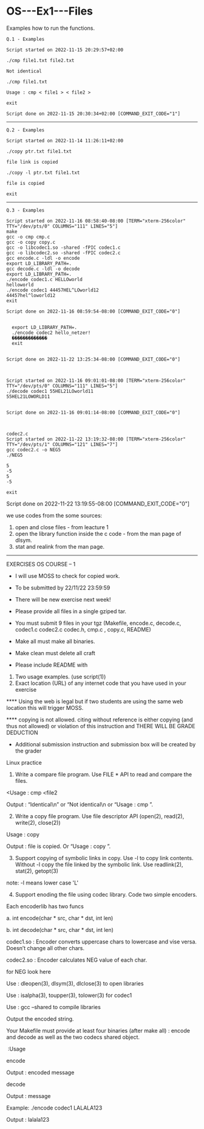 # OS---Ex1---Files
Examples how to run the functions.

    Q.1 - Examples

    Script started on 2022-11-15 20:29:57+02:00

    ./cmp file1.txt file2.txt
    
    Not identical

    ./cmp file1.txt

    Usage : cmp < file1 > < file2 >

    exit

    Script done on 2022-11-15 20:30:34+02:00 [COMMAND_EXIT_CODE="1"]

------------------
    Q.2 - Examples

    Script started on 2022-11-14 11:26:11+02:00

    ./copy ptr.txt file1.txt

    file link is copied

    ./copy -l ptr.txt file1.txt

    file is copied

    exit
-----------------
    Q.3 - Examples

    Script started on 2022-11-16 08:58:40-08:00 [TERM="xterm-256color" TTY="/dev/pts/0" COLUMNS="111" LINES="5"]
    make
    gcc -o cmp cmp.c
    gcc -o copy copy.c
    gcc -o libcodec1.so -shared -fPIC codec1.c
    gcc -o libcodec2.so -shared -fPIC codec2.c
    gcc encode.c -ldl -o encode
    export LD_LIBRARY_PATH=.
    gcc decode.c -ldl -o decode
    export LD_LIBRARY_PATH=.
    ./encode codec1.c HELLOworld
    helloworld
    ./encode codec1 44457HEL^LOworld12
    44457hel^loworld12
    exit

    Script done on 2022-11-16 08:59:54-08:00 [COMMAND_EXIT_CODE="0"]


      export LD_LIBRARY_PATH=.
      ./encode codec2 hello_netzer!
      �������������
      exit


    Script done on 2022-11-22 13:25:34-08:00 [COMMAND_EXIT_CODE="0"]



    Script started on 2022-11-16 09:01:01-08:00 [TERM="xterm-256color" TTY="/dev/pts/0" COLUMNS="111" LINES="5"]
    ./decode codec1 55HEL21LOworld11
    55HEL21LOWORLD11


    Script done on 2022-11-16 09:01:14-08:00 [COMMAND_EXIT_CODE="0"]



    codec2.c
    Script started on 2022-11-22 13:19:32-08:00 [TERM="xterm-256color" TTY="/dev/pts/1" COLUMNS="121" LINES="7"]
    gcc codec2.c -o NEG5
    ./NEG5

    5 
    -5
    5 
    -5

    exit

Script done on 2022-11-22 13:19:55-08:00 [COMMAND_EXIT_CODE="0"]



we use codes from the some sources:
1. open and close files - from leacture 1
2. open the library function inside the c code - from the man page of dlsym.
3. stat and realink from the man page.

----------------------------------------------------------------------------------
EXERCISES OS  COURSE – 1
* I will use MOSS to check for copied work.
* To be submitted by 22/11/22 23:59:59

* There will be new exercise next week!

* Please provide all files in a single gziped tar. 

* You must submit 9 files in your tgz (Makefile, encode.c, decode.c, codec1.c codec2.c codec.h, cmp.c , copy.c, README)

* Make all must make all binaries. 

* Make clean must delete all craft

* Please include README with
1. Two usage examples. (use script(1)) 
2. Exact location (URL) of any internet code that you have used in your exercise 

**** Using the web is legal but if two students are using the same web location this will trigger MOSS.

**** copying is not allowed. citing without reference is either copying (and thus not allowed) or violation of this instruction and THERE WILL BE GRADE DEDUCTION

* Additional submission instruction and submission box will be created by the grader


Linux practice

1.	Write a compare file program. Use FILE * API to read and compare the files.

<Usage : cmp <file1> <file2

Output : “Identical\n” or “Not identical\n or “Usage : cmp <file1> <file2>”. 

2.	Write a copy file program. Use file descriptor API (open(2), read(2), write(2), close(2)) 

Usage : copy <file1><file2>

Output : file is copied. Or “Usage : copy <file1> <file2>”.

3.	Support copying of symbolic links in copy. Use -l to copy link contents. Without -l copy the file linked by the symbolic link. Use readlink(2), stat(2), getopt(3)

note: -l means lower case 'L'

4.	Support enoding the file using codec library. Code two simple encoders.

Each encoderlib has two funcs 

a.	int encode(char * src, char * dst, int len)

b.	int decode(char * src, char * dst, int len)

codec1.so : Encoder converts uppercase chars to lowercase and vise versa. Doesn’t change all other chars.

codec2.so : Encoder calculates NEG value of each char.

for NEG look here


Use : dleopen(3), dlsym(3), dlclose(3) to open libraries

Use : isalpha(3), toupper(3), tolower(3) for codec1

Use : gcc –shared to compile libraries


Output the encoded string.


Your Makefile must provide at least four binaries (after make all) : encode and decode as well as the two codecs shared object.


 :Usage

encode <codec> <message>

Output : encoded message

decode <codec><encoded message>

Output : message

Example:  ./encode codec1 LALALA123

Output : lalala123